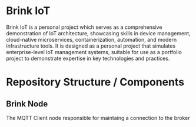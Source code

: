 # Brink IoT

Brink IoT is a personal project which serves as a comprehensive demonstration of IoT architecture, showcasing skills in device management, cloud-native microservices, containerization, automation, and modern infrastructure tools.
It is designed as a personal project that simulates enterprise-level IoT management systems, suitable for use as a portfolio project to demonstrate expertise in key technologies and practices.

# Repository Structure / Components

## Brink Node

The MQTT Client node responsible for maintaing a connection to the broker
